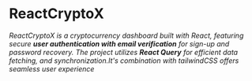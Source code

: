 # ReactCryptoX
*ReactCryptoX is a cryptocurrency dashboard built with React, featuring secure **user authentication with email verification** for sign-up and password recovery. The project utilizes **React Query** for efficient data fetching, and synchronization.It's combination with tailwindCSS  offers seamless user experience*



